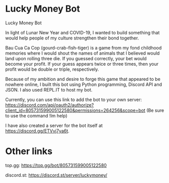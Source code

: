 # Lucky Money Bot
Lucky Money Bot

In light of Lunar New Year and COVID-19, I wanted to build something that would help people of my culture strengthen their bond together.

Bau Cua Ca Cop (gourd-crab-fish-tiger) is a game from my fond childhood memories where I would shout the names of animals that I believed would land upon rolling three die. If you guessed correctly, your bet would become your profit. If your guess appears twice or three times, then your profit would be double or triple, respectively.

Because of my ambition and desire to forge this game that appeared to be nowhere online, I built this bot using Python programming, Discord API and JSON. I also used REPL.IT to host my bot.

Currently, you can use this link to add the bot to your own server: https://discord.com/api/oauth2/authorize?client_id=805731599005122580&permissions=264256&scope=bot (Be sure to use the command !lm help)

I have also created a server for the bot itself at https://discord.gg/ETVvj7ya6t.

# Other links
top.gg: https://top.gg/bot/805731599005122580

discord.st: https://discord.st/server/luckymoney/
